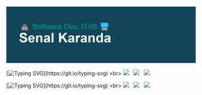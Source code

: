 ![MasterHead](https://github.com/SenalKaranda/SenalKaranda/blob/main/header.png?raw=true)

[![Typing SVG](https://readme-typing-svg.herokuapp.com?font=Fira+Code&weight=500&pause=1000&color=009F93&width=435&lines=📈Statistics:)](https://git.io/typing-svg) <br>
![](https://komarev.com/ghpvc/?username=your-github-username)  &nbsp; ![](https://img.shields.io/github/followers/SenalKaranda?style=social)  &nbsp; ![](https://img.shields.io/github/stars/SenalKaranda?style=social)  &nbsp; 

[![Typing SVG](https://readme-typing-svg.herokuapp.com?font=Fira+Code&weight=500&pause=1000&color=009F93&width=435&lines=💻Websites:)](https://git.io/typing-svg) <br>
![](https://img.shields.io/website?label=Studio&url=https%3A%2F%2Fcatdadstudios.us)  &nbsp; ![](https://img.shields.io/website?label=Testing.us&url=https%3A%2F%2Fsenalkaranda.us) &nbsp; ![](https://img.shields.io/website?label=Portfolio&url=https%3A%2F%2Fsenal.us)


<!--          HELPFUL LINKS FOR ME          -->

<!-- Top Languages -->
<!--- [![Top Langs](https://github-readme-stats.vercel.app/api/top-langs/?username=SenalKaranda)](https://github.com/anuraghazra/github-readme-stats) -->

<!-- Repo Pin -->
<!-- [![Readme Card](https://github-readme-stats.vercel.app/api/pin/?username=anuraghazra&repo=github-readme-stats)](https://github.com/anuraghazra/github-readme-stats) -->

<!-- Markdown Emoji -->
<!-- https://gist.github.com/rxaviers/7360908 -->

<!-- Shields.io -->
<!-- https://shields.io/ -->

<!-- Huge Resource List -->
<!-- https://github.com/abhisheknaiidu/awesome-github-profile-readme -->
